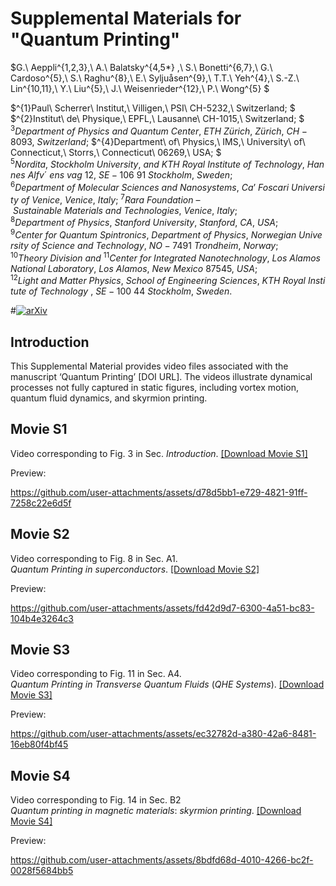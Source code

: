 # Supplemental Materials for "Quantum Printing" 

$G.\ Aeppli^{1,2,3},\ A.\ Balatsky^{4,5*} ,\ S.\ Bonetti^{6,7},\  G.\ Cardoso^{5},\ S.\ Raghu^{8},\ E.\ Syljuåsen^{9},\ T.T.\ Yeh^{4},\ S.-Z.\ Lin^{10,11},\ Y.\ Liu^{5},\ J.\ Weisenrieder^{12},\ P.\ Wong^{5} $

$^{1}Paul\ Scherrer\ Institut,\ Villigen,\ PSI\ CH-5232,\ Switzerland; $ 
$^{2}Institut\ de\ Physique,\ EPFL,\ Lausanne\ CH-1015,\ Switzerland; $
$^{3}Department\ of\ Physics\ and\ Quantum\ Center,\ ETH\ Zürich,\ Zürich,\ CH-8093,\ Switzerland;$
$^{4}Department\ of\ Physics,\ IMS,\ University\ of\ Connecticut,\ Storrs,\ Connecticut\ 06269,\ USA; $
$^{5}Nordita,\ Stockholm\ University,\ and\ KTH\ Royal\ Institute\ of\ Technology,\ Hannes\ Alfv´\ ens\ vag\ 12,\ SE-106\ 91\ Stockholm,\ Sweden;$
$^{6}Department\ of\ Molecular\ Sciences\ and\ Nanosystems,\ Ca’\ Foscari\ University\ of\ Venice,\ Venice,\ Italy;$
$^{7}Rara\ Foundation\ –\ Sustainable\ Materials\ and\ Technologies,\ Venice,\ Italy;$ 
$^{8}Department\ of\ Physics,\ Stanford\ University,\ Stanford,\ CA,\ USA;$
$^{9}Center\ for\ Quantum\ Spintronics,\ Department\ of\ Physics,\ Norwegian\ University\ of\ Science\ and\ Technology,\ NO-7491\ Trondheim,\ Norway;$
$^{10}Theory\ Division\ and\ ^{11}Center\ for\ Integrated\ Nanotechnology,\ Los\ Alamos\ National\ Laboratory,\ Los\ Alamos,\ New\ Mexico\ 87545,\ USA;$
$^{12}Light\ and\ Matter\ Physics,\ School\ of\ Engineering\ Sciences,\ KTH\ Royal\ Institute\ of\ Technology\ ,\ SE-100\ 44\ Stockholm,\ Sweden.$

#[![arXiv](https://img.shields.io/badge/arXiv-2412.00935-b31b1b.svg?style=plastic)](https://arxiv.org/abs/1234.5678)

## Introduction
This Supplemental Material provides video files associated with the manuscript ‘Quantum Printing’ [DOI URL]. The videos illustrate dynamical processes not fully captured in static figures, including vortex motion, quantum fluid dynamics, and skyrmion printing.

## Movie S1
Video corresponding to Fig. 3 in Sec. $Introduction$. [[Download Movie S1]](https://github.com/user-attachments/assets/d78d5bb1-e729-4821-91ff-7258c22e6d5f)

Preview:

https://github.com/user-attachments/assets/d78d5bb1-e729-4821-91ff-7258c22e6d5f

## Movie S2 
Video corresponding to Fig. 8 in Sec. A1. $Quantum\ Printing\ in\ superconductors$. [[Download Movie S2]](https://github.com/user-attachments/assets/fd42d9d7-6300-4a51-bc83-104b4e3264c3)

Preview:

https://github.com/user-attachments/assets/fd42d9d7-6300-4a51-bc83-104b4e3264c3


## Movie S3 
Video corresponding to Fig. 11 in Sec. A4. $Quantum\ Printing\ in\ Transverse\ Quantum\ Fluids\ (QHE\ Systems)$. [[Download Movie S3]](https://github.com/user-attachments/assets/ec32782d-a380-42a6-8481-16eb80f4bf45) 

Preview:

https://github.com/user-attachments/assets/ec32782d-a380-42a6-8481-16eb80f4bf45


## Movie S4
Video corresponding to Fig. 14 in Sec. B2 $Quantum\ printing\ in\ magnetic\ materials:\ skyrmion\ printing$. [[Download Movie S4]](https://github.com/user-attachments/assets/8bdfd68d-4010-4266-bc2f-0028f5684bb5) 

Preview:

https://github.com/user-attachments/assets/8bdfd68d-4010-4266-bc2f-0028f5684bb5

